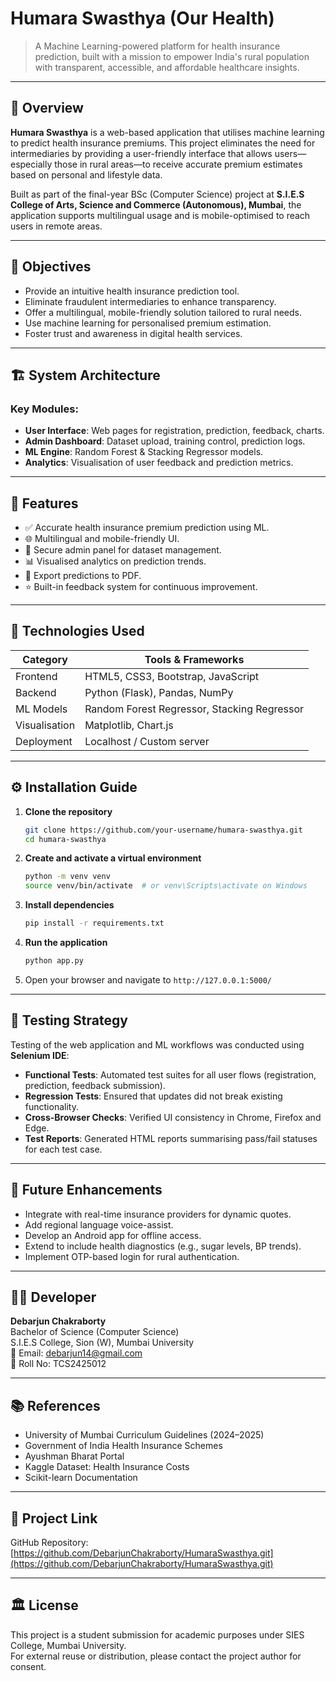 # Humara Swasthya (Our Health)

> A Machine Learning-powered platform for health insurance prediction, built with a mission to empower India's rural population with transparent, accessible, and affordable healthcare insights.

---

## 📜 Overview

**Humara Swasthya** is a web-based application that utilises machine learning to predict health insurance premiums. This project eliminates the need for intermediaries by providing a user-friendly interface that allows users—especially those in rural areas—to receive accurate premium estimates based on personal and lifestyle data.

Built as part of the final-year BSc (Computer Science) project at **S.I.E.S College of Arts, Science and Commerce (Autonomous), Mumbai**, the application supports multilingual usage and is mobile-optimised to reach users in remote areas.

---

## 🎯 Objectives

- Provide an intuitive health insurance prediction tool.
- Eliminate fraudulent intermediaries to enhance transparency.
- Offer a multilingual, mobile-friendly solution tailored to rural needs.
- Use machine learning for personalised premium estimation.
- Foster trust and awareness in digital health services.

---

## 🏗️ System Architecture

### Key Modules:
- **User Interface**: Web pages for registration, prediction, feedback, charts.
- **Admin Dashboard**: Dataset upload, training control, prediction logs.
- **ML Engine**: Random Forest & Stacking Regressor models.
- **Analytics**: Visualisation of user feedback and prediction metrics.

---

## 🚀 Features

- ✅ Accurate health insurance premium prediction using ML.
- 🌐 Multilingual and mobile-friendly UI.
- 🔐 Secure admin panel for dataset management.
- 📊 Visualised analytics on prediction trends.
- 📄 Export predictions to PDF.
- ⭐ Built-in feedback system for continuous improvement.

---

## 🧪 Technologies Used

| Category        | Tools & Frameworks                     |
|----------------|----------------------------------------|
| Frontend       | HTML5, CSS3, Bootstrap, JavaScript     |
| Backend        | Python (Flask), Pandas, NumPy          |
| ML Models      | Random Forest Regressor, Stacking Regressor |
| Visualisation  | Matplotlib, Chart.js                   |
| Deployment     | Localhost / Custom server              |

---

## ⚙️ Installation Guide

1. **Clone the repository**
   ```bash
   git clone https://github.com/your-username/humara-swasthya.git
   cd humara-swasthya
   ```

2. **Create and activate a virtual environment**
   ```bash
   python -m venv venv
   source venv/bin/activate  # or venv\Scripts\activate on Windows
   ```

3. **Install dependencies**
   ```bash
   pip install -r requirements.txt
   ```

4. **Run the application**
   ```bash
   python app.py
   ```

5. Open your browser and navigate to `http://127.0.0.1:5000/`

---

## 🧪 Testing Strategy

Testing of the web application and ML workflows was conducted using **Selenium IDE**:

- **Functional Tests**: Automated test suites for all user flows (registration, prediction, feedback submission).
- **Regression Tests**: Ensured that updates did not break existing functionality.
- **Cross-Browser Checks**: Verified UI consistency in Chrome, Firefox and Edge.
- **Test Reports**: Generated HTML reports summarising pass/fail statuses for each test case.

---

## 📌 Future Enhancements

- Integrate with real-time insurance providers for dynamic quotes.
- Add regional language voice-assist.
- Develop an Android app for offline access.
- Extend to include health diagnostics (e.g., sugar levels, BP trends).
- Implement OTP-based login for rural authentication.

---

## 👨‍💻 Developer

**Debarjun Chakraborty**  
Bachelor of Science (Computer Science)  
S.I.E.S College, Sion (W), Mumbai University  
📧 Email: debarjun14@gmail.com  
📁 Roll No: TCS2425012

---

## 📚 References

- University of Mumbai Curriculum Guidelines (2024–2025)
- Government of India Health Insurance Schemes
- Ayushman Bharat Portal
- Kaggle Dataset: Health Insurance Costs
- Scikit-learn Documentation

---

## 🔗 Project Link

GitHub Repository: [https://github.com/DebarjunChakraborty/HumaraSwasthya.git](https://github.com/DebarjunChakraborty/HumaraSwasthya.git)

---

## 🏛️ License

This project is a student submission for academic purposes under SIES College, Mumbai University.  
For external reuse or distribution, please contact the project author for consent.
